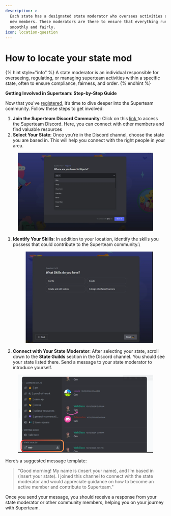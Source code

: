 ```yaml
---
description: >-
  Each state has a designated state moderator who oversees activities and helps
  new members. These moderators are there to ensure that everything runs
  smoothly and fairly.
icon: location-question
---
```


# How to locate your state mod

{% hint style="info" %}
A state moderator is an individual responsible for overseeing, regulating, or managing superteam activities within a specific state, often to ensure compliance, fairness, and order.
{% endhint %}

**Getting Involved in Superteam: Step-by-Step Guide**

Now that you've [registered](how-to-join-superteam.md), it’s time to dive deeper into the Superteam community. Follow these steps to get involved:

1. **Join the Superteam Discord Community**: Click on this [link ](https://discord.com/app/invite-with-guild-onboarding/C6EgkeEAed)to access the Superteam Discord. Here, you can connect with other members and find valuable resources
2. **Select Your State**: Once you’re in the Discord channel, choose the state you are based in. This will help you connect with the right people in your area.

<figure><img src="../.gitbook/assets/image (11).png" alt=""><figcaption></figcaption></figure>

1.  **Identify Your Skills**: In addition to your location, identify the skills you possess that could contribute to the Superteam community.\


    <figure><img src="../.gitbook/assets/image (12).png" alt=""><figcaption></figcaption></figure>
2. **Connect with Your State Moderator**: After selecting your state, scroll down to the **State Guilds** section in the Discord channel. You should see your state listed there. Send a message to your state moderator to introduce yourself.&#x20;

<figure><img src="../.gitbook/assets/image (13).png" alt=""><figcaption></figcaption></figure>

Here’s a suggested message template:

> "Good morning! My name is (insert your name), and I’m based in (insert your state). I joined this channel to connect with the state moderator and would appreciate guidance on how to become an active member and contribute to Superteam."

Once you send your message, you should receive a response from your state moderator or other community members, helping you on your journey with Superteam.
